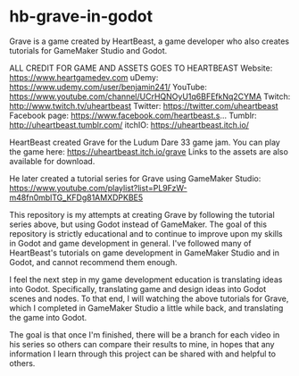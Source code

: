 # hb-grave-in-godot

Grave is a game created by HeartBeast, a game developer who also creates tutorials for GameMaker Studio and Godot.

ALL CREDIT FOR GAME AND ASSETS GOES TO HEARTBEAST
Website:	 	https://www.heartgamedev.com
uDemy:	 		https://www.udemy.com/user/benjamin241/
YouTube: 		https://www.youtube.com/channel/UCrHQNOyU1q6BFEfkNq2CYMA
Twitch: 		http://www.twitch.tv/uheartbeast
Twitter: 		https://twitter.com/uheartbeast
Facebook page: 	https://www.facebook.com/heartbeast.s...
Tumblr: 		http://uheartbeast.tumblr.com/
itchIO:			https://uheartbeast.itch.io/


HeartBeast created Grave for the Ludum Dare 33 game jam. You can play the game here: https://uheartbeast.itch.io/grave Links to the assets are also available for download. 

He later created a tutorial series for Grave using GameMaker Studio: https://www.youtube.com/playlist?list=PL9FzW-m48fn0mblTG_KFDg81AMXDPKBE5

This repository is my attempts at creating Grave by following the tutorial series above, but using Godot instead of GameMaker. The goal of this repository is strictly educational and to continue to improve upon my skills in Godot and game development in general. I've followed many of HeartBeast's tutorials on game development in GameMaker Studio and in Godot, and cannot recommend them enough.
 
I feel the next step in my game development education is translating ideas into Godot. Specifically, translating game and design ideas into Godot scenes and nodes. To that end, I will watching the above tutorials for Grave, which I completed in GameMaker Studio a little while back, and translating the game into Godot. 

The goal is that once I'm finished, there will be a branch for each video in his series so others can compare their results to mine, in hopes that any information I learn through this project can be shared with and helpful to others.